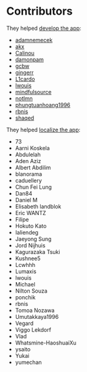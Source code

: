 # Contributors

They helped [develop the app](https://github.com/lwouis/alt-tab-macos/graphs/contributors):

* [adamnemecek](https://github.com/adamnemecek)
* [akx](https://github.com/akx)
* [Calinou](https://github.com/Calinou)
* [damonpam](https://github.com/damonpam)
* [gcbw](https://github.com/gcbw)
* [gingerr](https://github.com/gingerr)
* [L1cardo](https://github.com/L1cardo)
* [lwouis](https://github.com/lwouis)
* [mindfulsource](https://github.com/mindfulsource)
* [notlmn](https://github.com/notlmn)
* [phungtuanhoang1996](https://github.com/phungtuanhoang1996)
* [rbnis](https://github.com/rbnis)
* [shaqed](https://github.com/shaqed)

They helped [localize the app](https://poeditor.com/join/project/8AOEZ0eAZE):

* 73
* Aarni Koskela
* Abdulelah
* Aden Aziz
* Albert Abdilim
* blanorama
* caduellery
* Chun Fei Lung
* Dan84
* Daniel M
* Elisabeth landblok
* Eric WANTZ
* Filipe
* Hokuto Kato
* Ialiendeg
* Jaeyong Sung
* Jord Nijhuis
* Kagurazaka Tsuki
* Kushnee5
* Lcwhhh
* Lumaxis
* lwouis
* Michael
* Nilton Souza
* ponchik
* rbnis
* Tomoa Nozawa
* Umutakkaya1996
* Vegard
* Viggo Lekdorf
* Vlad
* Whatsmine-HaoshuaiXu
* ysaito
* Yukai
* yumechan
